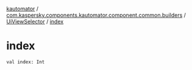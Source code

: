 [kautomator](../../index.md) / [com.kaspersky.components.kautomator.component.common.builders](../index.md) / [UiViewSelector](index.md) / [index](./--index--.md)

# index

`val index: Int`